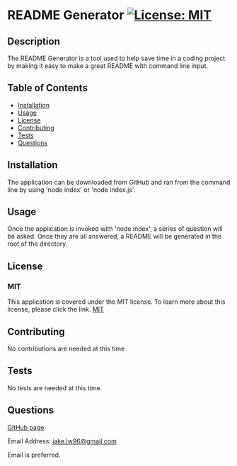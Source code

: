 # README Generator [![License: MIT](https://img.shields.io/badge/License-MIT-yellow.svg)](https://opensource.org/licenses/MIT)

## Description

The README Generator is a tool used to help save time in a coding project by making it easy to make a great README with command line input.

## Table of Contents

- [Installation](#installation)
- [Usage](#usage)
- [License](#license)
- [Contributing](#contributing)
- [Tests](#tests)
- [Questions](#questions)

## Installation

The application can be downloaded from GitHub and ran from the command line by using 'node index' or 'node index.js'.

## Usage

Once the application is invoked with 'node index', a series of question will be asked. Once they are all answered, a README will be generated in the root of the directory.

## License

### MIT

This application is covered under the MIT license. To learn more about this license,
please click the link. [MIT](https://choosealicense.com/licenses/mit/)

## Contributing

No contributions are needed at this time

## Tests

No tests are needed at this time.

## Questions

[GitHub page](https://github.com/jakelw96)

Email Address: jake.lw96@gmail.com

Email is preferred.
